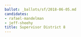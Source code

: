 ```yaml
---
ballot: _ballots/sf/2018-06-05.md
candidates:
- rafael-mandelman
- jeff-sheehy
title: Supervisor District 8
---
```

